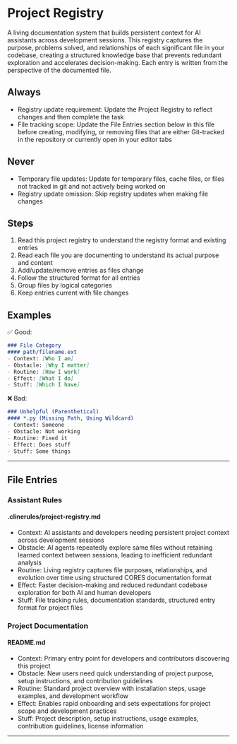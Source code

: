 # Project Registry

A living documentation system that builds persistent context for AI assistants across development sessions. This registry captures the purpose, problems solved, and relationships of each significant file in your codebase, creating a structured knowledge base that prevents redundant exploration and accelerates decision-making. Each entry is written from the perspective of the documented file.

## Always
- Registry update requirement: Update the Project Registry to reflect changes and then complete the task
- File tracking scope: Update the File Entries section below in this file before creating, modifying, or removing files that are either Git-tracked in the repository or currently open in your editor tabs

## Never
- Temporary file updates: Update for temporary files, cache files, or files not tracked in git and not actively being worked on
- Registry update omission: Skip registry updates when making file changes

## Steps
1. Read this project registry to understand the registry format and existing entries
2. Read each file you are documenting to understand its actual purpose and content
3. Add/update/remove entries as files change
4. Follow the structured format for all entries
5. Group files by logical categories
6. Keep entries current with file changes

## Examples
✅ Good:
```markdown
### File Category
#### path/filename.ext
- Context: [Who I am] 
- Obstacle: [Why I matter]
- Routine: [How I work]
- Effect: [What I do]
- Stuff: [Which I have]
```

❌ Bad:
```markdown
### Unhelpful (Parenthetical)
#### *.py (Missing Path, Using Wildcard)
- Context: Someone
- Obstacle: Not working
- Routine: Fixed it
- Effect: Does stuff
- Stuff: Some things
```

***

## File Entries

### Assistant Rules
#### .clinerules/project-registry.md
- Context: AI assistants and developers needing persistent project context across development sessions
- Obstacle: AI agents repeatedly explore same files without retaining learned context between sessions, leading to inefficient redundant analysis
- Routine: Living registry captures file purposes, relationships, and evolution over time using structured CORES documentation format
- Effect: Faster decision-making and reduced redundant codebase exploration for both AI and human developers
- Stuff: File tracking rules, documentation standards, structured entry format for project files

### Project Documentation
#### README.md
- Context: Primary entry point for developers and contributors discovering this project
- Obstacle: New users need quick understanding of project purpose, setup instructions, and contribution guidelines
- Routine: Standard project overview with installation steps, usage examples, and development workflow
- Effect: Enables rapid onboarding and sets expectations for project scope and development practices
- Stuff: Project description, setup instructions, usage examples, contribution guidelines, license information

---


